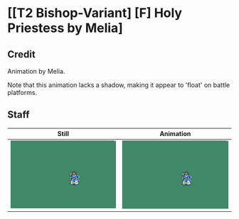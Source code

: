 # [\[T2 Bishop-Variant\] \[F\] Holy Priestess by Melia]

## Credit

Animation by Melia.

Note that this animation lacks a shadow, making it appear to 'float' on battle platforms.
	
## Staff

| Still | Animation |
| :---: | :-------: |
| ![Staff still](./Staff_000.png) | ![Staff animation](./Staff.gif) |
